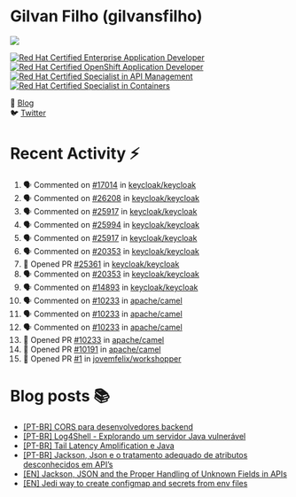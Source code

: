 # Gilvan Filho (gilvansfilho)

[![](https://img.shields.io/badge/Middleware%20Architect%20at%20red%20hat-ee0000?logo=red-hat&style=for-the-badge)](https://redhat.com)

<!--START_SECTION:badges-->
[![Red Hat Certified Enterprise Application Developer](https://images.credly.com/size/110x110/images/ae7dd2bd-1d04-43d9-b148-1ef79ec45129/image.png)](http://www.credly.com/badges/94409217-e14f-4d6d-aed3-71b9f8b0ebad "Red Hat Certified Enterprise Application Developer")
[![Red Hat Certified OpenShift Application Developer](https://images.credly.com/size/110x110/images/f7107c13-ff27-467c-ac8e-ba4ba609050b/image.png)](http://www.credly.com/badges/aee80eae-f983-421f-bdb1-6133b505031e "Red Hat Certified OpenShift Application Developer")
[![Red Hat Certified Specialist in API Management](https://images.credly.com/size/110x110/images/6eb5499c-cf76-4837-ac72-6a254139af1a/image.png)](http://www.credly.com/badges/5ed4caa4-b040-4277-a4b8-9fe0039e3fde "Red Hat Certified Specialist in API Management")
[![Red Hat Certified Specialist in Containers](https://images.credly.com/size/110x110/images/272f17b3-2eb9-4e5f-aa3c-66c6b137fb27/image.png)](http://www.credly.com/badges/3bfc991b-e21f-4682-8c5d-9c6d3bc495db "Red Hat Certified Specialist in Containers")
<!--END_SECTION:badges-->

📝 [Blog](http://blog.gilvansfilho.com)<br/>
:bird: [Twitter](http://twitter.com/gilvansfilho)

# Recent Activity :zap:
<!--START_SECTION:activity-->
1. 🗣 Commented on [#17014](https://github.com/keycloak/keycloak/issues/17014#issuecomment-1925301564) in [keycloak/keycloak](https://github.com/keycloak/keycloak)
2. 🗣 Commented on [#26208](https://github.com/keycloak/keycloak/pull/26208#issuecomment-1924741200) in [keycloak/keycloak](https://github.com/keycloak/keycloak)
3. 🗣 Commented on [#25917](https://github.com/keycloak/keycloak/issues/25917#issuecomment-1882110335) in [keycloak/keycloak](https://github.com/keycloak/keycloak)
4. 🗣 Commented on [#25994](https://github.com/keycloak/keycloak/pull/25994#issuecomment-1882106532) in [keycloak/keycloak](https://github.com/keycloak/keycloak)
5. 🗣 Commented on [#25917](https://github.com/keycloak/keycloak/issues/25917#issuecomment-1881717417) in [keycloak/keycloak](https://github.com/keycloak/keycloak)
6. 🗣 Commented on [#20353](https://github.com/keycloak/keycloak/issues/20353#issuecomment-1867617516) in [keycloak/keycloak](https://github.com/keycloak/keycloak)
7. 💪 Opened PR [#25361](https://github.com/keycloak/keycloak/pull/25361) in [keycloak/keycloak](https://github.com/keycloak/keycloak)
8. 🗣 Commented on [#20353](https://github.com/keycloak/keycloak/issues/20353#issuecomment-1840876639) in [keycloak/keycloak](https://github.com/keycloak/keycloak)
9. 🗣 Commented on [#14893](https://github.com/keycloak/keycloak/pull/14893#issuecomment-1587239816) in [keycloak/keycloak](https://github.com/keycloak/keycloak)
10. 🗣 Commented on [#10233](https://github.com/apache/camel/pull/10233#issuecomment-1573689115) in [apache/camel](https://github.com/apache/camel)
11. 🗣 Commented on [#10233](https://github.com/apache/camel/pull/10233#issuecomment-1571991639) in [apache/camel](https://github.com/apache/camel)
12. 🗣 Commented on [#10233](https://github.com/apache/camel/pull/10233#issuecomment-1571176892) in [apache/camel](https://github.com/apache/camel)
13. 💪 Opened PR [#10233](https://github.com/apache/camel/pull/10233) in [apache/camel](https://github.com/apache/camel)
14. 💪 Opened PR [#10191](https://github.com/apache/camel/pull/10191) in [apache/camel](https://github.com/apache/camel)
15. 💪 Opened PR [#1](https://github.com/jovemfelix/workshopper/pull/1) in [jovemfelix/workshopper](https://github.com/jovemfelix/workshopper)
<!--END_SECTION:activity-->

# Blog posts :books:
- [[PT-BR] CORS para desenvolvedores backend](https://blog.gilvansfilho.com/cors-para-desenvolvedores-backend)
- [[PT-BR] Log4Shell - Explorando um servidor Java vulnerável](https://blog.gilvansfilho.com/log4shell-explorando-um-servidor-java-vulneravel)
- [[PT-BR] Tail Latency Amplification e Java](https://blog.gilvansfilho.com/tail-latency-amplification-java)
- [[PT-BR] Jackson, Json e o tratamento adequado de atributos desconhecidos em API’s](https://blog.gilvansfilho.com/jackson-json-e-o-tratamento-adequado-de-atributos-desconhecidos-em-apis)
- [[EN] Jackson, JSON and the Proper Handling of Unknown Fields in APIs](https://dzone.com/articles/jackson-json-and-the-proper-handling-of-unknown-fi)
- [[EN] Jedi way to create configmap and secrets from env files](https://blog.gilvansfilho.com/jedi-way-to-create-configmap-and-secrets-from-env-files)
